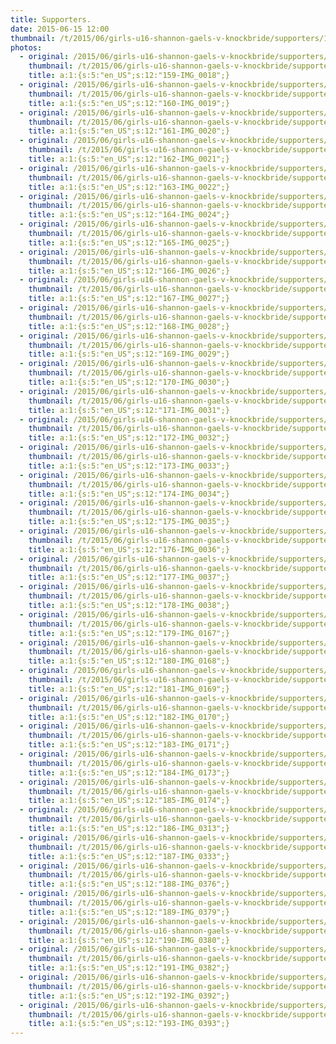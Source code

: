```yaml
---
title: Supporters.
date: 2015-06-15 12:00
thumbnail: /t/2015/06/girls-u16-shannon-gaels-v-knockbride/supporters/159-img_0018.jpg
photos:
  - original: /2015/06/girls-u16-shannon-gaels-v-knockbride/supporters/159-img_0018.jpg
    thumbnail: /t/2015/06/girls-u16-shannon-gaels-v-knockbride/supporters/159-img_0018.jpg
    title: a:1:{s:5:"en_US";s:12:"159-IMG_0018";}
  - original: /2015/06/girls-u16-shannon-gaels-v-knockbride/supporters/160-img_0019.jpg
    thumbnail: /t/2015/06/girls-u16-shannon-gaels-v-knockbride/supporters/160-img_0019.jpg
    title: a:1:{s:5:"en_US";s:12:"160-IMG_0019";}
  - original: /2015/06/girls-u16-shannon-gaels-v-knockbride/supporters/161-img_0020.jpg
    thumbnail: /t/2015/06/girls-u16-shannon-gaels-v-knockbride/supporters/161-img_0020.jpg
    title: a:1:{s:5:"en_US";s:12:"161-IMG_0020";}
  - original: /2015/06/girls-u16-shannon-gaels-v-knockbride/supporters/162-img_0021.jpg
    thumbnail: /t/2015/06/girls-u16-shannon-gaels-v-knockbride/supporters/162-img_0021.jpg
    title: a:1:{s:5:"en_US";s:12:"162-IMG_0021";}
  - original: /2015/06/girls-u16-shannon-gaels-v-knockbride/supporters/163-img_0022.jpg
    thumbnail: /t/2015/06/girls-u16-shannon-gaels-v-knockbride/supporters/163-img_0022.jpg
    title: a:1:{s:5:"en_US";s:12:"163-IMG_0022";}
  - original: /2015/06/girls-u16-shannon-gaels-v-knockbride/supporters/164-img_0024.jpg
    thumbnail: /t/2015/06/girls-u16-shannon-gaels-v-knockbride/supporters/164-img_0024.jpg
    title: a:1:{s:5:"en_US";s:12:"164-IMG_0024";}
  - original: /2015/06/girls-u16-shannon-gaels-v-knockbride/supporters/165-img_0025.jpg
    thumbnail: /t/2015/06/girls-u16-shannon-gaels-v-knockbride/supporters/165-img_0025.jpg
    title: a:1:{s:5:"en_US";s:12:"165-IMG_0025";}
  - original: /2015/06/girls-u16-shannon-gaels-v-knockbride/supporters/166-img_0026.jpg
    thumbnail: /t/2015/06/girls-u16-shannon-gaels-v-knockbride/supporters/166-img_0026.jpg
    title: a:1:{s:5:"en_US";s:12:"166-IMG_0026";}
  - original: /2015/06/girls-u16-shannon-gaels-v-knockbride/supporters/167-img_0027.jpg
    thumbnail: /t/2015/06/girls-u16-shannon-gaels-v-knockbride/supporters/167-img_0027.jpg
    title: a:1:{s:5:"en_US";s:12:"167-IMG_0027";}
  - original: /2015/06/girls-u16-shannon-gaels-v-knockbride/supporters/168-img_0028.jpg
    thumbnail: /t/2015/06/girls-u16-shannon-gaels-v-knockbride/supporters/168-img_0028.jpg
    title: a:1:{s:5:"en_US";s:12:"168-IMG_0028";}
  - original: /2015/06/girls-u16-shannon-gaels-v-knockbride/supporters/169-img_0029.jpg
    thumbnail: /t/2015/06/girls-u16-shannon-gaels-v-knockbride/supporters/169-img_0029.jpg
    title: a:1:{s:5:"en_US";s:12:"169-IMG_0029";}
  - original: /2015/06/girls-u16-shannon-gaels-v-knockbride/supporters/170-img_0030.jpg
    thumbnail: /t/2015/06/girls-u16-shannon-gaels-v-knockbride/supporters/170-img_0030.jpg
    title: a:1:{s:5:"en_US";s:12:"170-IMG_0030";}
  - original: /2015/06/girls-u16-shannon-gaels-v-knockbride/supporters/171-img_0031.jpg
    thumbnail: /t/2015/06/girls-u16-shannon-gaels-v-knockbride/supporters/171-img_0031.jpg
    title: a:1:{s:5:"en_US";s:12:"171-IMG_0031";}
  - original: /2015/06/girls-u16-shannon-gaels-v-knockbride/supporters/172-img_0032.jpg
    thumbnail: /t/2015/06/girls-u16-shannon-gaels-v-knockbride/supporters/172-img_0032.jpg
    title: a:1:{s:5:"en_US";s:12:"172-IMG_0032";}
  - original: /2015/06/girls-u16-shannon-gaels-v-knockbride/supporters/173-img_0033.jpg
    thumbnail: /t/2015/06/girls-u16-shannon-gaels-v-knockbride/supporters/173-img_0033.jpg
    title: a:1:{s:5:"en_US";s:12:"173-IMG_0033";}
  - original: /2015/06/girls-u16-shannon-gaels-v-knockbride/supporters/174-img_0034.jpg
    thumbnail: /t/2015/06/girls-u16-shannon-gaels-v-knockbride/supporters/174-img_0034.jpg
    title: a:1:{s:5:"en_US";s:12:"174-IMG_0034";}
  - original: /2015/06/girls-u16-shannon-gaels-v-knockbride/supporters/175-img_0035.jpg
    thumbnail: /t/2015/06/girls-u16-shannon-gaels-v-knockbride/supporters/175-img_0035.jpg
    title: a:1:{s:5:"en_US";s:12:"175-IMG_0035";}
  - original: /2015/06/girls-u16-shannon-gaels-v-knockbride/supporters/176-img_0036.jpg
    thumbnail: /t/2015/06/girls-u16-shannon-gaels-v-knockbride/supporters/176-img_0036.jpg
    title: a:1:{s:5:"en_US";s:12:"176-IMG_0036";}
  - original: /2015/06/girls-u16-shannon-gaels-v-knockbride/supporters/177-img_0037.jpg
    thumbnail: /t/2015/06/girls-u16-shannon-gaels-v-knockbride/supporters/177-img_0037.jpg
    title: a:1:{s:5:"en_US";s:12:"177-IMG_0037";}
  - original: /2015/06/girls-u16-shannon-gaels-v-knockbride/supporters/178-img_0038.jpg
    thumbnail: /t/2015/06/girls-u16-shannon-gaels-v-knockbride/supporters/178-img_0038.jpg
    title: a:1:{s:5:"en_US";s:12:"178-IMG_0038";}
  - original: /2015/06/girls-u16-shannon-gaels-v-knockbride/supporters/179-img_0167.jpg
    thumbnail: /t/2015/06/girls-u16-shannon-gaels-v-knockbride/supporters/179-img_0167.jpg
    title: a:1:{s:5:"en_US";s:12:"179-IMG_0167";}
  - original: /2015/06/girls-u16-shannon-gaels-v-knockbride/supporters/180-img_0168.jpg
    thumbnail: /t/2015/06/girls-u16-shannon-gaels-v-knockbride/supporters/180-img_0168.jpg
    title: a:1:{s:5:"en_US";s:12:"180-IMG_0168";}
  - original: /2015/06/girls-u16-shannon-gaels-v-knockbride/supporters/181-img_0169.jpg
    thumbnail: /t/2015/06/girls-u16-shannon-gaels-v-knockbride/supporters/181-img_0169.jpg
    title: a:1:{s:5:"en_US";s:12:"181-IMG_0169";}
  - original: /2015/06/girls-u16-shannon-gaels-v-knockbride/supporters/182-img_0170.jpg
    thumbnail: /t/2015/06/girls-u16-shannon-gaels-v-knockbride/supporters/182-img_0170.jpg
    title: a:1:{s:5:"en_US";s:12:"182-IMG_0170";}
  - original: /2015/06/girls-u16-shannon-gaels-v-knockbride/supporters/183-img_0171.jpg
    thumbnail: /t/2015/06/girls-u16-shannon-gaels-v-knockbride/supporters/183-img_0171.jpg
    title: a:1:{s:5:"en_US";s:12:"183-IMG_0171";}
  - original: /2015/06/girls-u16-shannon-gaels-v-knockbride/supporters/184-img_0173.jpg
    thumbnail: /t/2015/06/girls-u16-shannon-gaels-v-knockbride/supporters/184-img_0173.jpg
    title: a:1:{s:5:"en_US";s:12:"184-IMG_0173";}
  - original: /2015/06/girls-u16-shannon-gaels-v-knockbride/supporters/185-img_0174.jpg
    thumbnail: /t/2015/06/girls-u16-shannon-gaels-v-knockbride/supporters/185-img_0174.jpg
    title: a:1:{s:5:"en_US";s:12:"185-IMG_0174";}
  - original: /2015/06/girls-u16-shannon-gaels-v-knockbride/supporters/186-img_0313.jpg
    thumbnail: /t/2015/06/girls-u16-shannon-gaels-v-knockbride/supporters/186-img_0313.jpg
    title: a:1:{s:5:"en_US";s:12:"186-IMG_0313";}
  - original: /2015/06/girls-u16-shannon-gaels-v-knockbride/supporters/187-img_0333.jpg
    thumbnail: /t/2015/06/girls-u16-shannon-gaels-v-knockbride/supporters/187-img_0333.jpg
    title: a:1:{s:5:"en_US";s:12:"187-IMG_0333";}
  - original: /2015/06/girls-u16-shannon-gaels-v-knockbride/supporters/188-img_0376.jpg
    thumbnail: /t/2015/06/girls-u16-shannon-gaels-v-knockbride/supporters/188-img_0376.jpg
    title: a:1:{s:5:"en_US";s:12:"188-IMG_0376";}
  - original: /2015/06/girls-u16-shannon-gaels-v-knockbride/supporters/189-img_0379.jpg
    thumbnail: /t/2015/06/girls-u16-shannon-gaels-v-knockbride/supporters/189-img_0379.jpg
    title: a:1:{s:5:"en_US";s:12:"189-IMG_0379";}
  - original: /2015/06/girls-u16-shannon-gaels-v-knockbride/supporters/190-img_0380.jpg
    thumbnail: /t/2015/06/girls-u16-shannon-gaels-v-knockbride/supporters/190-img_0380.jpg
    title: a:1:{s:5:"en_US";s:12:"190-IMG_0380";}
  - original: /2015/06/girls-u16-shannon-gaels-v-knockbride/supporters/191-img_0382.jpg
    thumbnail: /t/2015/06/girls-u16-shannon-gaels-v-knockbride/supporters/191-img_0382.jpg
    title: a:1:{s:5:"en_US";s:12:"191-IMG_0382";}
  - original: /2015/06/girls-u16-shannon-gaels-v-knockbride/supporters/192-img_0392.jpg
    thumbnail: /t/2015/06/girls-u16-shannon-gaels-v-knockbride/supporters/192-img_0392.jpg
    title: a:1:{s:5:"en_US";s:12:"192-IMG_0392";}
  - original: /2015/06/girls-u16-shannon-gaels-v-knockbride/supporters/193-img_0393.jpg
    thumbnail: /t/2015/06/girls-u16-shannon-gaels-v-knockbride/supporters/193-img_0393.jpg
    title: a:1:{s:5:"en_US";s:12:"193-IMG_0393";}
---
```

